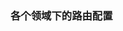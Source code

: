 <!--
 * @Author: 吴文洁
 * @Date: 2020-04-29 10:18:07
 * @LastEditors: 吴文洁
 * @LastEditTime: 2020-04-29 10:18:23
 * @Description: 
 -->

### 各个领域下的路由配置